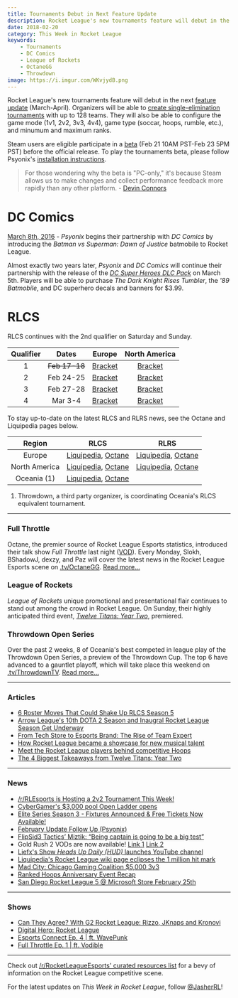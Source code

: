```yaml
---
title: Tournaments Debut in Next Feature Update
description: Rocket League's new tournaments feature will debut in the next feature update (March-April).
date: 2018-02-20
category: This Week in Rocket League
keywords:
    - Tournaments
    - DC Comics
    - League of Rockets
    - OctaneGG
    - Throwdown
image: https://i.imgur.com/WKvjydB.png
---
```


Rocket League's new tournaments feature will debut in the next [feature update](https://www.rocketleague.com/news/rocket-league-roadmap-spring-2018/) (March-April). Organizers will be able to [create single-elimination tournaments](http://www.ign.com/articles/2017/09/13/rocket-leagues-new-tournament-system-aims-to-get-players-into-esports) with up to 128 teams. They will also be able to configure the game mode (1v1, 2v2, 3v3, 4v4), game type (soccar, hoops, rumble, etc.), and minumum and maximum ranks.

Steam users are eligible participate in a [beta](https://www.rocketleague.com/news/tournaments-beta-coming-to-steam-february-21-23/) (Feb 21 10AM PST-Feb 23 5PM PST) before the official release. To play the tournaments beta, please follow Psyonix's [installation instructions](https://www.rocketleague.com/news/tournaments-beta-coming-to-steam-february-21-23/).

> For those wondering why the beta is "PC-only," it's because Steam allows us to make changes and collect performance feedback more rapidly than any other platform. - [Devin Connors](https://www.rocketleague.com/news/roadmap-after-autumn-update/)

# DC Comics

[March 8th, 2016](https://www.rocketleague.com/news/official-batmobile-dlc-coming-march-8/) - _Psyonix_ begins their partnership with _DC Comics_ by introducing the _Batman vs Superman: Dawn of Justice_ batmobile to Rocket League.

Almost exactly two years later, _Psyonix_ and _DC Comics_ will continue their partnership with the release of the [_DC Super Heroes DLC Pack_](https://www.rocketleague.com/news/dc-super-heroes-dlc-coming-in-march/) on March 5th. Players will be able to purchase _The Dark Knight Rises Tumbler_, the _'89 Batmobile_, and DC superhero decals and banners for \$3.99.

# RLCS

RLCS continues with the 2nd qualifier on Saturday and Sunday.

| **Qualifier** |   **Dates**   |                                        **Europe**                                        |                                    **North America**                                     |
| :-----------: | :-----------: | :--------------------------------------------------------------------------------------: | :--------------------------------------------------------------------------------------: |
|       1       | ~~Feb 17-18~~ | [Bracket](https://smash.gg/tournament/rlcs-season-5/events/eu-open-qualifier-1/overview) | [Bracket](https://smash.gg/tournament/rlcs-season-5/events/na-open-qualifier-1/overview) |
|       2       |   Feb 24-25   | [Bracket](https://smash.gg/tournament/rlcs-season-5/events/eu-open-qualifier-2/overview) | [Bracket](https://smash.gg/tournament/rlcs-season-5/events/na-open-qualifier-2/overview) |
|       3       |   Feb 27-28   | [Bracket](https://smash.gg/tournament/rlcs-season-5/events/eu-open-qualifier-3/overview) | [Bracket](https://smash.gg/tournament/rlcs-season-5/events/na-open-qualifier-3/overview) |
|       4       |    Mar 3-4    | [Bracket](https://smash.gg/tournament/rlcs-season-5/events/eu-open-qualifier-4/overview) | [Bracket](https://smash.gg/tournament/rlcs-season-5/events/na-open-qualifier-4/overview) |

To stay up-to-date on the latest RLCS and RLRS news, see the Octane and Liquipedia pages below.

|  **Region**   |                                                                                   **RLCS**                                                                                   |                                                                                                **RLRS**                                                                                                 |
| :-----------: | :--------------------------------------------------------------------------------------------------------------------------------------------------------------------------: | :-----------------------------------------------------------------------------------------------------------------------------------------------------------------------------------------------------: |
|    Europe     |        [Liquipedia](http://liquipedia.net/rocketleague/Rocket_League_Championship_Series/Season_5/Europe), [Octane](https://octane.gg/event/rlcs-season-five-europe/)        |        [Liquipedia](http://liquipedia.net/rocketleague/Rocket_League_Championship_Series/Season_5/Europe/Rocket_League_Rival_Series), [Octane](https://octane.gg/event/rlrs-season-five-europe/)        |
| North America | [Liquipedia](http://liquipedia.net/rocketleague/Rocket_League_Championship_Series/Season_5/North_America), [Octane](https://octane.gg/event/rlcs-season-five-north-america/) | [Liquipedia](http://liquipedia.net/rocketleague/Rocket_League_Championship_Series/Season_5/North_America/Rocket_League_Rival_Series), [Octane](https://octane.gg/event/rlrs-season-five-north-america/) |
|  Oceania (1)  |  [Liquipedia](http://liquipedia.net/rocketleague/Rocket_League_Championship_Series/Season_5/Oceania/League_Play), [Octane](https://octane.gg/event/throwdown-season-five/)   |                                                                                                                                                                                                         |

1. Throwdown, a third party organizer, is coordinating Oceania's RLCS equivalent tournament.

---

### Full Throttle

Octane, the premier source of Rocket League Esports statistics, introduced their talk show _Full Throttle_ last night ([VOD](https://www.twitch.tv/videos/230850472)). Every Monday, Slokh, BShadowJ, dexzy, and Paz will cover the latest news in the Rocket League Esports scene on [.tv/OctaneGG](https://twitch.tv/octanegg). [Read more...](https://octane.gg/news/introducing-full-throttle-the-octane-talk-show/)

### League of Rockets

_League of Rockets_ unique promotional and presentational flair continues to stand out among the crowd in Rocket League. On Sunday, their highly anticipated third event, [_Twelve Titans: Year Two_](https://www.youtube.com/watch?v=5quNuAchgkQ), premiered.

### Throwdown Open Series

Over the past 2 weeks, 8 of Oceania's best competed in league play of the Throwdown Open Series, a preview of the Throwdown Cup. The top 6 have advanced to a gauntlet playoff, which will take place this weekend on [.tv/ThrowdownTV](https://www.twitch.tv/throwdowntv). [Read more...](https://octane.gg/news/throwdown-open-series-league-play-recap/)

---

### Articles

-   [6 Roster Moves That Could Shake Up RLCS Season 5](https://www.redbull.com/us-en/rlcs-season-5-biggest-roster-moves)
-   [Arrow League's 10th DOTA 2 Season and Inaugral Rocket League Season Get Underway](http://www.esports-news.co.uk/2018/02/15/arrow-league-gets-underway/)
-   [From Tech Store to Esports Brand: The Rise of Team Expert](http://rocketeers.gg/team-expert-esports-rocket-league-team-interview/)
-   [How Rocket League became a showcase for new musical talent](https://www.pcgamesn.com/rocket-league/rocket-league-soundtrack-edm-conro)
-   [Meet the Rocket League players behind competitive Hoops](https://www.redbull.com/us-en/rocket-league-hoops-competitive-interview)
-   [The 4 Biggest Takeaways from Twelve Titans: Year Two](http://rocketeers.gg/rocket-league-tournament-twelve-titans-year-two-recap/)

---

### News

-   [/r/RLEsports is Hosting a 2v2 Tournament This Week!](https://www.reddit.com/r/RocketLeagueEsports/comments/7yqkcv/rrlesports_is_hosting_a_2v2_tournament_this_week/)
-   [CyberGamer's \$3,000 pool Open Ladder opens](https://twitter.com/CyberGamerAUS/status/963967423903760386)
-   [Elite Series Season 3 - Fixtures Announced & Free Tickets Now Available!](https://www.gfinity.net/news/details/elite-series-season-3-fixtures-announced-free-tickets-now-available)
-   [February Update Follow Up (Psyonix)](https://www.rocketleague.com/news/february-update-follow-up/)
-   [FlipSid3 Tactics’ Miztik: “Being captain is going to be a big test”](http://rocketeers.gg/flipsid3-tactics-miztik-being-captain-is-going-to-be-a-big-test/)
-   Gold Rush 2 VODs are now available! [Link 1](https://twitter.com/GoldRushGG/status/964540868022566912) [Link 2](https://twitter.com/GoldRushGG/status/964941977966882816)
-   [Liefx's Show _Heads Up Daily (HUD)_ launches YouTube channel](https://www.youtube.com/channel/UCNd3pYPxy4ggwU77oafG6Zw)
-   [Liquipedia's Rocket League wiki page eclipses the 1 million hit mark](https://twitter.com/LiquipediaNet/status/963555892682633216)
-   [Mad City: Chicago Gaming Coalition \$5,000 3v3](https://madcity.gg/events/3v3-chi-rocket-league-open/)
-   [Ranked Hoops Anniversary Event Recap](http://www.twitlonger.com/show/n_1sqeftl)
-   [San Diego Rocket League 5 @ Microsoft Store February 25th](https://smash.gg/tournament/san-diego-rocket-league-5-at-microsoft-store)

---

### Shows

-   [Can They Agree? With G2 Rocket League: Rizzo, JKnaps and Kronovi](https://www.youtube.com/watch?v=UDJjzao-7hc)
-   [Digital Hero: Rocket League](https://www.youtube.com/watch?v=ijdXIA6q9_s)
-   [Esports Connect Ep. 4 | ft. WavePunk](https://soundcloud.com/user-177448425/caleb-wavepunk-simmons-episode-4)
-   [Full Throttle Ep. 1 | ft. Vodible](https://www.twitch.tv/videos/230850472)

---

Check out [/r/RocketLeagueEsports' curated resources list](https://www.reddit.com/r/RocketLeagueEsports/wiki/links) for a bevy of information on the Rocket League competitive scene.

For the latest updates on _This Week in Rocket League_, follow [@JasherRL](https://twitter.com/JasherRL)!
